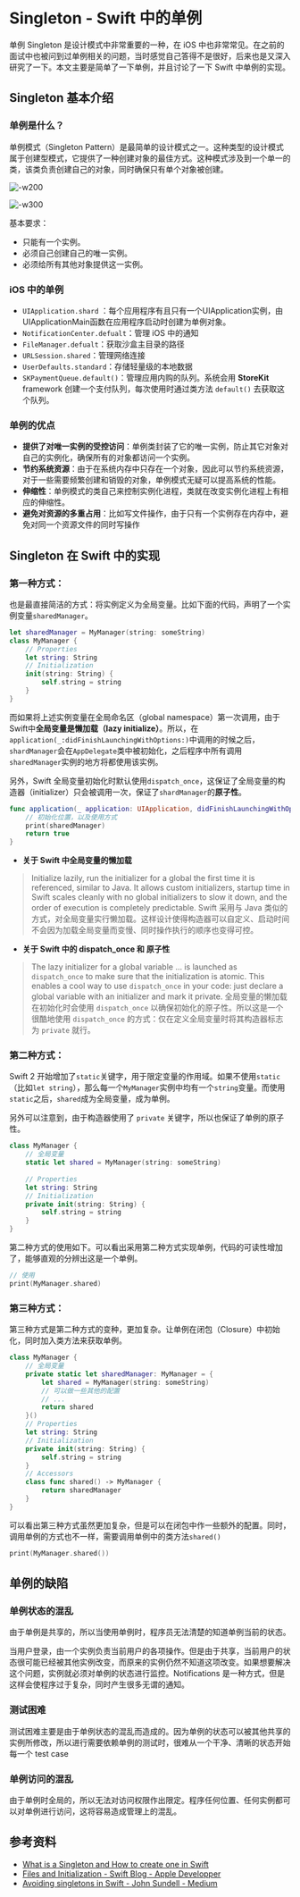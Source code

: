 # Singleton - Swift 中的单例
单例 Singleton 是设计模式中非常重要的一种，在 iOS 中也非常常见。在之前的面试中也被问到过单例相关的问题，当时感觉自己答得不是很好，后来也是又深入研究了一下。本文主要是简单了一下单例，并且讨论了一下 Swift 中单例的实现。

## Singleton 基本介绍

### 单例是什么？
单例模式（Singleton Pattern）是最简单的设计模式之一。这种类型的设计模式属于创建型模式，它提供了一种创建对象的最佳方式。这种模式涉及到一个单一的类，该类负责创建自己的对象，同时确保只有单个对象被创建。

![-w200](http://ac-HSNl7zbI.clouddn.com/D2ErxUYP5HxTVE2mPV8vBobUxlOWdoNKkN5OVdO6.jpg)

![-w300](http://ac-HSNl7zbI.clouddn.com/LP3b1q4RrOrmmoAuVUir6lA0Gsrk52KVvS2Wh3Hf.jpg)

基本要求：
- 只能有一个实例。
- 必须自己创建自己的唯一实例。
- 必须给所有其他对象提供这一实例。

### iOS 中的单例
- `UIApplication.shard` ：每个应用程序有且只有一个UIApplication实例，由UIApplicationMain函数在应用程序启动时创建为单例对象。
- `NotificationCenter.defualt`：管理 iOS 中的通知
- `FileManager.defualt`：获取沙盒主目录的路径
- `URLSession.shared`：管理网络连接
- `UserDefaults.standard`：存储轻量级的本地数据
- `SKPaymentQueue.default()`：管理应用内购的队列。系统会用 **StoreKit** framework 创建一个支付队列，每次使用时通过类方法 `default()` 去获取这个队列。 

### 单例的优点
- **提供了对唯一实例的受控访问**：单例类封装了它的唯一实例，防止其它对象对自己的实例化，确保所有的对象都访问一个实例。
- **节约系统资源**：由于在系统内存中只存在一个对象，因此可以节约系统资源，对于一些需要频繁创建和销毁的对象，单例模式无疑可以提高系统的性能。
- **伸缩性**：单例模式的类自己来控制实例化进程，类就在改变实例化进程上有相应的伸缩性。
- **避免对资源的多重占用**：比如写文件操作，由于只有一个实例存在内存中，避免对同一个资源文件的同时写操作

## Singleton 在 Swift 中的实现
    
### 第一种方式：
也是最直接简洁的方式：将实例定义为全局变量。比如下面的代码，声明了一个实例变量`sharedManager`。

``` Swift 
let sharedManager = MyManager(string: someString)
class MyManager {
    // Properties
    let string: String
    // Initialization
    init(string: String) {
        self.string = string
    }
}
```

而如果将上述实例变量在全局命名区（global namespace）第一次调用，由于Swift中**全局变量是懒加载（lazy initialize）**。所以，在`application(_:didFinishLaunchingWithOptions:)`中调用的时候之后，`shardManager`会在`AppDelegate`类中被初始化，之后程序中所有调用`sharedManager`实例的地方将都使用该实例。

另外，Swift 全局变量初始化时默认使用`dispatch_once`，这保证了全局变量的构造器（initializer）只会被调用一次，保证了`shardManager`的**原子性**。

``` Swift
func application(_ application: UIApplication, didFinishLaunchingWithOptions launchOptions: [UIApplicationLaunchOptionsKey: Any]?) -> Bool {
    // 初始化位置，以及使用方式
    print(sharedManager)
    return true
}
```

* **关于 Swift 中全局变量的懒加载**

> Initialize lazily, run the initializer for a global the first time it is referenced, similar to Java. It allows custom initializers, startup time in Swift scales cleanly with no global initializers to slow it down, and the order of execution is completely predictable.
> Swift 采用与 Java 类似的方式，对全局变量实行懒加载。这样设计使得构造器可以自定义、启动时间不会因为加载全局变量而变慢、同时操作执行的顺序也变得可控。

* **关于 Swift 中的 dispatch_once 和 原子性**

> The lazy initializer for a global variable ... is launched as `dispatch_once` to make sure that the initialization is atomic. This enables a cool way to use `dispatch_once` in your code: just declare a global variable with an initializer and mark it private.
> 全局变量的懒加载在初始化时会使用 `dispatch_once` 以确保初始化的原子性。所以这是一个很酷地使用 `dispatch_once` 的方式：仅在定义全局变量时将其构造器标志为 `private` 就行。

### 第二种方式：

Swift 2 开始增加了`static`关键字，用于限定变量的作用域。如果不使用`static`（比如`let string`），那么每一个`MyManager`实例中均有一个`string`变量。而使用`static`之后，`shared`成为全局变量，成为单例。

另外可以注意到，由于构造器使用了 `private` 关键字，所以也保证了单例的原子性。

``` Swift
class MyManager {
    // 全局变量
    static let shared = MyManager(string: someString)
    
    // Properties
    let string: String
    // Initialization
    private init(string: String) {
        self.string = string
    }
}
```

第二种方式的使用如下。可以看出采用第二种方式实现单例，代码的可读性增加了，能够直观的分辨出这是一个单例。

``` Swift
// 使用
print(MyManager.shared)
```

### 第三种方式：

第三种方式是第二种方式的变种，更加复杂。让单例在闭包（Closure）中初始化，同时加入类方法来获取单例。

``` Swift
class MyManager {
    // 全局变量
    private static let sharedManager: MyManager = {
        let shared = MyManager(string: someString) 
        // 可以做一些其他的配置
        // ...
        return shared
    }()
    // Properties
    let string: String
    // Initialization
    private init(string: String) {
        self.string = string
    }
    // Accessors
    class func shared() -> MyManager {
        return sharedManager
    }
}
```

可以看出第三种方式虽然更加复杂，但是可以在闭包中作一些额外的配置。同时，调用单例的方式也不一样，需要调用单例中的类方法`shared()`

``` Swift
print(MyManager.shared())
```

## 单例的缺陷

### 单例状态的混乱
由于单例是共享的，所以当使用单例时，程序员无法清楚的知道单例当前的状态。

当用户登录，由一个实例负责当前用户的各项操作。但是由于共享，当前用户的状态很可能已经被其他实例改变，而原来的实例仍然不知道这项改变。如果想要解决这个问题，实例就必须对单例的状态进行监控。Notifications 是一种方式，但是这样会使程序过于复杂，同时产生很多无谓的通知。

### 测试困难
测试困难主要是由于单例状态的混乱而造成的。因为单例的状态可以被其他共享的实例所修改，所以进行需要依赖单例的测试时，很难从一个干净、清晰的状态开始每一个 test case

### 单例访问的混乱
由于单例时全局的，所以无法对访问权限作出限定。程序任何位置、任何实例都可以对单例进行访问，这将容易造成管理上的混乱。


## 参考资料
- [What is a Singleton and How to create one in Swift](https://cocoacasts.com/what-is-a-singleton-and-how-to-create-one-in-swift/)
- [Files and Initialization - Swift Blog - Apple Developper](https://developer.apple.com/swift/blog/?id=7)
- [Avoiding singletons in Swift - John Sundell - Medium](https://medium.com/@johnsundell/avoiding-singletons-in-swift-5b8412153f9b)


